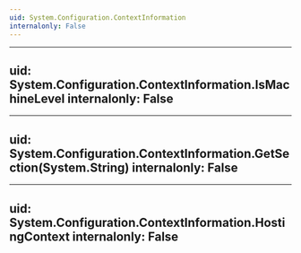 ```yaml
---
uid: System.Configuration.ContextInformation
internalonly: False
---
```


---
uid: System.Configuration.ContextInformation.IsMachineLevel
internalonly: False
---

---
uid: System.Configuration.ContextInformation.GetSection(System.String)
internalonly: False
---

---
uid: System.Configuration.ContextInformation.HostingContext
internalonly: False
---
